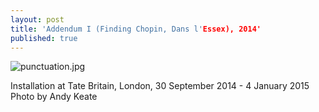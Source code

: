 ```yaml
---
layout: post
title: 'Addendum I (Finding Chopin, Dans l'Essex), 2014'
published: true
---
```


![punctuation.jpg]({{site.baseurl}}/assets/img/2014_Addendum_I_Finding_Chopin.jpg)

Installation at Tate Britain, London, 30 September 2014 - 4 January 2015
Photo by Andy Keate
